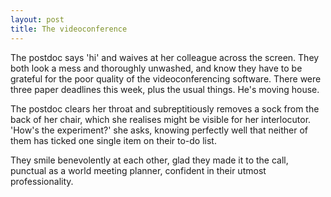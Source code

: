 ```yaml
---
layout: post
title: The videoconference
---
```


The postdoc says 'hi' and waives at her colleague across the screen. They both look a mess and thoroughly unwashed, and know they have to be grateful for the poor quality of the videoconferencing software. There were three paper deadlines this week, plus the usual things. He's moving house.

The postdoc clears her throat and subreptitiously removes a sock from the back of her chair, which she realises might be visible for her interlocutor. 'How's the experiment?' she asks, knowing perfectly well that neither of them has ticked one single item on their to-do list.

They smile benevolently at each other, glad they made it to the call, punctual as a world meeting planner, confident in their utmost professionality.
